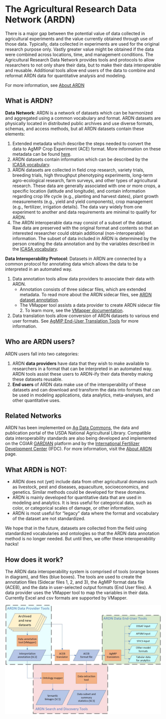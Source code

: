 # The Agricultural Research Data Network (ARDN)

There is a major gap between the potential value of data collected in agricultural experiments and the value currently obtained through use of those data. Typically, data collected in experiments are used for the original research purpose only. Vastly greater value might be obtained if the data were combined across locations, time, and management conditions. The Agricultural Research Data Network provides tools and protocols to allow researchers to not only share their data, but to make their data interoperable and reusable. Additional tools allow end users of the data to combine and reformat ARDN data for quantitative analysis and modeling.

For more information, see [About ARDN](About_ARDN.md)


## What is ARDN?

**Data Network**: ARDN is a network of datasets which can be harmonized and aggregated using a common vocabulary and format. ARDN datasets are physically located in distributed public archives and use diverse formats, schemas, and access methods, but all ARDN datasets contain these elements:
1. Extended metadata which describe the steps needed to convert the data to AgMIP Crop Experiment (ACE) format.  More information on these metadata can be found [here](Annotation.md).
2. ARDN datasets contain information which can be described by the [ICASA vocabulary](ICASA.md).
3. ARDN datasets are collected in field crop research, variety trials, breeding trials, high throughput phenotyping experiments, long-term agro-ecological research, farm surveys, and other types of agricultural research. These data are generally associated with one or more crops, a specific location (latitude and longitude), and contain information regarding crop life cycle (e.g., planting and harvest dates), plant growth measurements (e.g., yield and yield components), crop management (e.g., fertilizer, irrigation details). The data vary widely from one experiment to another and data requirements are minimal to qualify for ARDN.
4. The ARDN interoperable data may consist of a subset of the dataset. Raw data are preserved with the original format and contents so that an interested researcher could obtain additional (non-interoperable) information. The subset of data included in ARDN is determined by the person creating the data annotation and by the variables described in the [ICASA vocabulary](ICASA.md).

**Data Interoperability Protocol**: Datasets in ARDN are connected by a common protocol for annotating data which allows the data to be interpreted in an automated way. 
1. Data annotation tools allow data providers to associate their data with ARDN. 
    - Annotation consists of three sidecar files, which are extended metadata. To read more about the ARDN sidecar files, see [ARDN dataset annotation](Annotation.md).
    - The VMapper tool assists a data provider to create ARDN sidecar file 2. To learn more, see the [VMapper documentation](VMapper.md).
2. Data translation tools allow conversion of ARDN datasets to various end user formats. See [AgMIP End-User Translation Tools](AgMIP_translators.md) for more information.

## Who are ARDN users?
ARDN users fall into two categories:
1. ARDN **data providers** have data that they wish to make available to researchers in a format that can be interpreted in an automated way. ARDN tools assist these users to ARDN-ify their data thereby making these datasets reusable.
2. **End users** of ARDN data make use of the interoperability of these datasets and can download and transform the data into formats that can be used in modeling applications, data analytics, meta-analyses, and other quantitative uses.

## Related Networks
ARDN has been implemented on [Ag Data Commons](https://data.nal.usda.gov/), the data and publication portal of the USDA National Agricultural Library. 
Compatible data interoperability standards are also being developed and implemented on the CGIAR [GARDIAN](https://gardian.bigdata.cgiar.org/#!/) platform and by the [International Fertilizer Development Center](https://ifdc.org/) (IFDC).
For more information, visit the [About ARDN](About_ARDN.md) page.

## What ARDN is NOT:
- ARDN does not (yet) include data from other agricultural domains such as livestock, pest and diseases, aquaculture, socioeconomics, and genetics. Similar methods could be developed for these domains. 
- ARDN is mainly developed for quantitative data that are used in modeling and analytics. It is less useful for categorical data, such as color, or categorical scales of damage, or other information. 
- ARDN is most useful for “legacy” data where the format and vocabulary of the dataset are not standardized. 

We hope that in the future, datasets are collected from the field using standardized vocabularies and ontologies so that the ARDN data annotation method is no longer needed. But until then, we offer these interoperability hacks!
  
## How does it work?
The ARDN data interoperability system is comprised of tools (orange boxes in diagram), and files (blue boxes). 
The tools are used to create the annotation files (Sidecar files 1, 2, and 3), the AgMIP format data file (ACEB), and the data in user-selected output formats (End User files).
A data provider uses the VMapper tool to map the variables in their data. Currently Excel and csv formats are supported by VMapper. 

![image](https://github.com/agmip/ARDN/blob/master/docs/images/ARDN_workflows_v2.jpg?raw=true)


